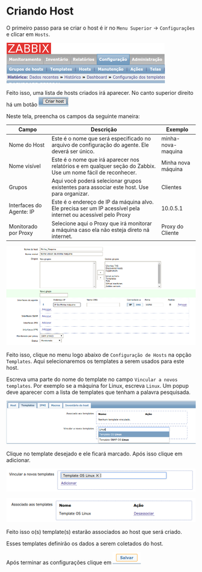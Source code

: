 # Criando Host

O primeiro passo para se criar o host é ir no `Menu Superior` -> `Configurações` e clicar em `Hosts`.

![Hosts](../images/zabbix_hostconfig.png)

Feito isso, uma lista de hosts criados irá aparecer. No canto superior direito há um botão ![Criar Host](../images/zabbix_createhost.png)

Neste tela, preencha os campos da seguinte maneira:

| Campo | Descrição | Exemplo |
|-------|-----------|---------|
|Nome do Host| Este é o nome que será especificado no arquivo de configuração do agente. Ele deverá ser único. | minha-nova-maquina |
|Nome visível| Este é o nome que irá aparecer nos relatórios e em qualquer seção do Zabbix. Use um nome fácil de reconhecer.| Minha nova máquina |
| Grupos | Aqui você poderá selecionar grupos existentes para associar este host. Use para organizar. | Clientes |
| Interfaces do Agente: IP| Este é o endereço de IP da máquina alvo. Ele precisa ser um IP acessível pela internet ou acessível pelo Proxy | 10.0.5.1 |
|Monitorado por Proxy| Selecione aqui o Proxy que irá monitorar a máquina caso ela não esteja direto ná internet. | Proxy do Cliente |

![Configurações do Host](../images/zabbix_createhost2.png)

Feito isso, clique no menu logo abaixo de `Configuração de Hosts` na opção `Templates`. Aqui selecionaremos os templates a serem usados para este host.

Escreva uma parte do nome do template no campo `Vincular a novos templates`. Por exemplo se a máquina for Linux, escreva `Linux`. Um popup deve aparecer com a lista de templates que tenham a palavra pesquisada.

![Templates](../images/zabbix_createhost3.png)

Clique no template desejado e ele ficará marcado. Após isso clique em adicionar.

![Template Linux](../images/zabbix_createhost4.png)

![Template Linux](../images/zabbix_createhost5.png)

Feito isso o(s) template(s) estarão associados ao host que será criado.

Esses templates definirão os dados a serem coletados do host.

Após terminar as configurações clique em ![Salvar](../images/zabbix_save.png)